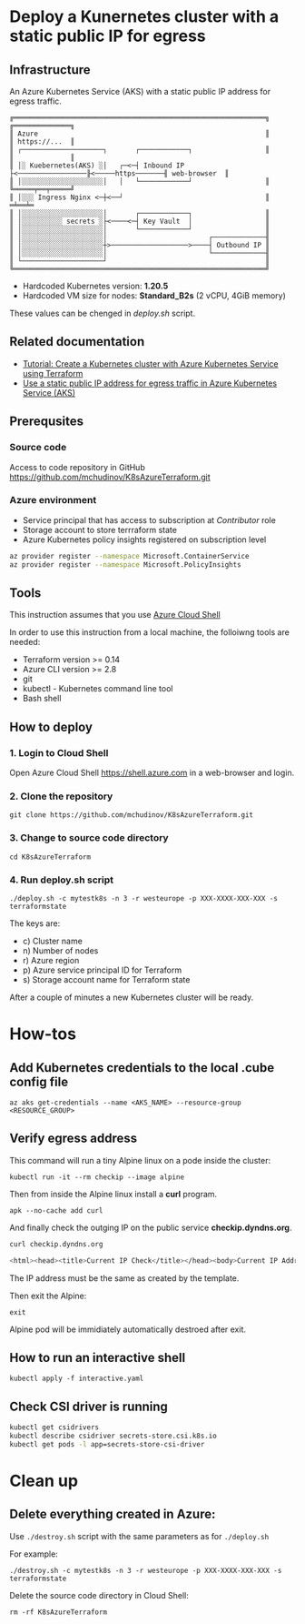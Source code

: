 # Deploy a Kunernetes cluster with a static public IP for egress

## Infrastructure
An Azure Kubernetes Service (AKS) with a static public IP address for egress traffic.
```
╔══════════════════════════════════════════════════════════════╗                  ╔══════════════╗  
║ Azure                                                        ║                  ║ https://...  ║
║ ┌────────────────────┐       ┌────────────┐                  ║                  ║              ║
║ │░ Kuebernetes(AKS) ░│   ┌─<─┤ Inbound IP ├<─────────────────╟<─────https───────╢ web-browser  ║
║ │░░░░░░░░░░░░░░░░░░░░│   │   └────────────┘                  ║                  ╚═════╤══╤═════╝
║ │░░░ Ingress Nginx <─┼<──┘                                   ║                       ═╧══╧═ 
║ │░░░░░░░░░░░░░░░░░░░░│       ┌────────────┐                  ║                    
║ │░░░░░░░░░░ secrets ░├<────<─┤ Key Vault  │                  ║
║ │░░░░░░░░░░░░░░░░░░░░│       └────────────┘                  ║
║ │░░░░░░░░░░░░░░░░░░░░│                         ┌─────────────╢               
║ │░░░░░░░░░░░░░░░░░░░░┼>───────────────────>────┤ Outbound IP ║ 
║ │░░░░░░░░░░░░░░░░░░░░│                         └─────────────╢                
║ └────────────────────┘                                       ║               
╚══════════════════════════════════════════════════════════════╝                                                                                               
```
* Hardcoded Kubernetes version: **1.20.5**
* Hardcoded VM size for nodes: **Standard_B2s** (2 vCPU, 4GiB memory)

These values can be chenged in _deploy.sh_ script.

## Related documentation
*  [Tutorial: Create a Kubernetes cluster with Azure Kubernetes Service using Terraform](https://docs.microsoft.com/en-us/azure/developer/terraform/create-k8s-cluster-with-tf-and-aks)
*  [Use a static public IP address for egress traffic in Azure Kubernetes Service (AKS)](https://docs.microsoft.com/en-us/azure/aks/egress)

## Prerequsites
### Source code
Access to code repository in GitHub
https://github.com/mchudinov/K8sAzureTerraform.git

### Azure environment
* Service principal that has access to subscription at _Contributor_ role
* Storage account to store terrraform state
* Azure Kubernetes policy insights registered on subscription level
```sh
az provider register --namespace Microsoft.ContainerService
az provider register --namespace Microsoft.PolicyInsights
```

## Tools
This instruction assumes that you use [Azure Cloud Shell](https://docs.microsoft.com/en-us/azure/cloud-shell/overview)

In order to use this instruction from a local machine, the folloiwng tools are needed:
*  Terraform version >= 0.14
*  Azure CLI version >= 2.8
*  git
*  kubectl - Kubernetes command line tool
*  Bash shell 

## How to deploy
### 1. Login to Cloud Shell
Open Azure Cloud Shell https://shell.azure.com in a web-browser and login.

### 2. Clone the repository 
`git clone https://github.com/mchudinov/K8sAzureTerraform.git`

### 3. Change to source code directory
`cd K8sAzureTerraform`

### 4. Run deploy.sh script
`./deploy.sh -c mytestk8s -n 3 -r westeurope -p XXX-XXXX-XXX-XXX -s terraformstate`

The keys are:
*  c) Cluster name
*  n) Number of nodes
*  r) Azure region
*  p) Azure service principal ID for Terraform
*  s) Storage account name for Terraform state

After a couple of minutes a new Kubernetes cluster will be ready.

# How-tos
## Add Kubernetes credentials to the local .cube config file
`az aks get-credentials --name <AKS_NAME> --resource-group <RESOURCE_GROUP>`

## Verify egress address
This command will run a tiny Alpine linux on a pode inside the cluster:

`kubectl run -it --rm checkip --image alpine`

Then from inside the Alpine linux install a **curl** program.

`apk --no-cache add curl`

And finally check the outging IP on the public service **checkip.dyndns.org**.
```sh
curl checkip.dyndns.org

<html><head><title>Current IP Check</title></head><body>Current IP Address: 40.121.183.52</body></html>
```
The IP address must be the same as created by the template.

Then exit the Alpine:

`exit`

Alpine pod will be immidiately automatically destroed after exit.

## How to run an interactive shell
`kubectl apply -f interactive.yaml`

## Check CSI driver is running
```sh
kubectl get csidrivers
kubectl describe csidriver secrets-store.csi.k8s.io
kubectl get pods -l app=secrets-store-csi-driver
```

# Clean up

## Delete everything created in Azure:
Use `./destroy.sh` script with the same parameters as for `./deploy.sh`

For example:

`./destroy.sh -c mytestk8s -n 3 -r westeurope -p XXX-XXXX-XXX-XXX -s terraformstate`

Delete the source code directory in Cloud Shell:

`rm -rf K8sAzureTerraform`